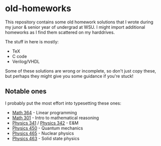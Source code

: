 # old-homeworks

This repository contains some old homework solutions that I wrote during my junor & senior year of undergrad at WSU. I might import additional homeworks as I find them scattered on my harddrives.

The stuff in here is mostly:

- TeX
- C code
- Verilog/VHDL

Some of these solutions are wrong or incomplete, so don't just copy these, but perhaps they might give you some guidance if you're stuck! 

## Notable ones

I probably put the most effort into typesetting these ones:

- [Math 364](<Math 364>) - Linear programming
- [Math 301](<Math 301>) - Intro to mathematical reasoning
- [Physics 341](<Physics 341>) / [Physics 342](<Physics 342>) - E&M
- [Physics 450](<Physics 450>) - Quantum mechanics
- [Physics 465](<Physics 465>) - Nuclear physics
- [Physics 463](<Physics 463>) - Solid state physics
